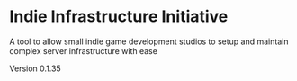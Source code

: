# Indie Infrastructure Initiative
A tool to allow small indie game development studios to setup and maintain complex server infrastructure with ease

Version 0.1.35
